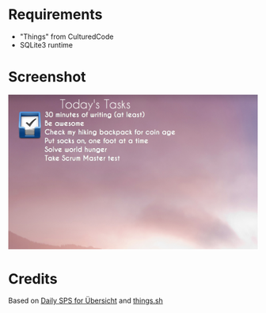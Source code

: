 # Requirements

- "Things" from CulturedCode
- SQLite3 runtime

# Screenshot

![screenshot](screenshot.png)

# Credits

Based on [Daily SPS for Übersicht](https://github.com/wilsongis/uebersicht-SPS_Widget) and [things.sh](https://gist.github.com/jgoodall/4061039)
